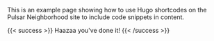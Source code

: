 This is an example page showing how to use Hugo shortcodes on the Pulsar Neighborhood site to include code snippets in content.

{{< success >}}
Haazaa you've done it!
{{< /success >}}